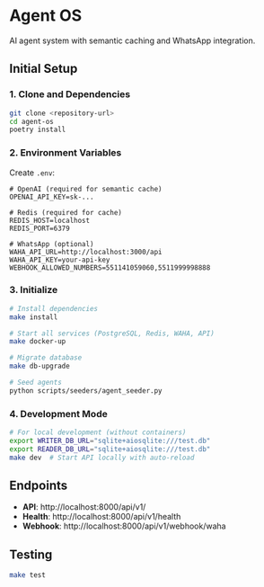 # Agent OS

AI agent system with semantic caching and WhatsApp integration.

## Initial Setup

### 1. Clone and Dependencies

```bash
git clone <repository-url>
cd agent-os
poetry install
```

### 2. Environment Variables

Create `.env`:

```env
# OpenAI (required for semantic cache)
OPENAI_API_KEY=sk-...

# Redis (required for cache)
REDIS_HOST=localhost
REDIS_PORT=6379

# WhatsApp (optional)
WAHA_API_URL=http://localhost:3000/api
WAHA_API_KEY=your-api-key
WEBHOOK_ALLOWED_NUMBERS=551141059060,5511999998888
```

### 3. Initialize

```bash
# Install dependencies
make install

# Start all services (PostgreSQL, Redis, WAHA, API)
make docker-up

# Migrate database
make db-upgrade

# Seed agents
python scripts/seeders/agent_seeder.py
```

### 4. Development Mode

```bash
# For local development (without containers)
export WRITER_DB_URL="sqlite+aiosqlite:///test.db"
export READER_DB_URL="sqlite+aiosqlite:///test.db"
make dev  # Start API locally with auto-reload
```

## Endpoints

- **API**: http://localhost:8000/api/v1/
- **Health**: http://localhost:8000/api/v1/health
- **Webhook**: http://localhost:8000/api/v1/webhook/waha

## Testing

```bash
make test
```
